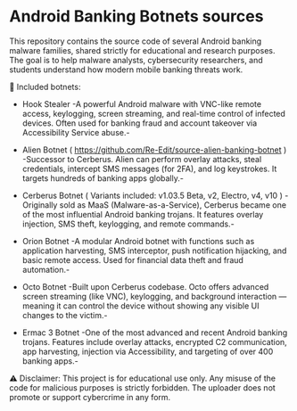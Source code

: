 # Android Banking Botnets sources

This repository contains the source code of several Android banking malware families, shared strictly for educational and research purposes. The goal is to help malware analysts, cybersecurity researchers, and students understand how modern mobile banking threats work.

📌 Included botnets:
* Hook Stealer
-A powerful Android malware with VNC-like remote access, keylogging, screen streaming, and real-time control of infected devices. Often used for banking fraud and account takeover via Accessibility Service abuse.-

* Alien Botnet ( https://github.com/Re-Edit/source-alien-banking-botnet )
-Successor to Cerberus. Alien can perform overlay attacks, steal credentials, intercept SMS messages (for 2FA), and log keystrokes. It targets hundreds of banking apps globally.-

* Cerberus Botnet ( Variants included: v1.03.5 Beta, v2, Electro, v4, v10 )
-Originally sold as MaaS (Malware-as-a-Service), Cerberus became one of the most influential Android banking trojans. It features overlay injection, SMS theft, keylogging, and remote commands.-

* Orion Botnet
-A modular Android botnet with functions such as application harvesting, SMS interceptor, push notification hijacking, and basic remote access. Used for financial data theft and fraud automation.-

* Octo Botnet
-Built upon Cerberus codebase. Octo offers advanced screen streaming (like VNC), keylogging, and background interaction — meaning it can control the device without showing any visible UI changes to the victim.-

* Ermac 3 Botnet
-One of the most advanced and recent Android banking trojans. Features include overlay attacks, encrypted C2 communication, app harvesting, injection via Accessibility, and targeting of over 400 banking apps.-

⚠️ Disclaimer: This project is for educational use only. Any misuse of the code for malicious purposes is strictly forbidden. The uploader does not promote or support cybercrime in any form.
